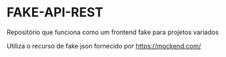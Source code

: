 # FAKE-API-REST

Repositório que funciona como um frontend fake para projetos variados

Utiliza o recurso de fake json fornecido por https://mockend.com/
